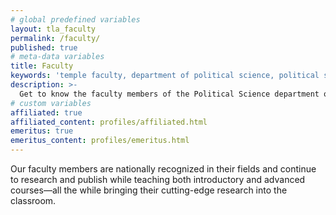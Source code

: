 ```yaml
---
# global predefined variables
layout: tla_faculty
permalink: /faculty/
published: true
# meta-data variables
title: Faculty
keywords: 'temple faculty, department of political science, political science temple, political science phd'
description: >-
  Get to know the faculty members of the Political Science department of Temple University’s College of Liberal Arts.
# custom variables
affiliated: true
affiliated_content: profiles/affiliated.html
emeritus: true
emeritus_content: profiles/emeritus.html
---
```

Our faculty members are nationally recognized in their fields and continue to research and publish while teaching both introductory and advanced courses—all the while bringing their cutting-edge research into the classroom.

